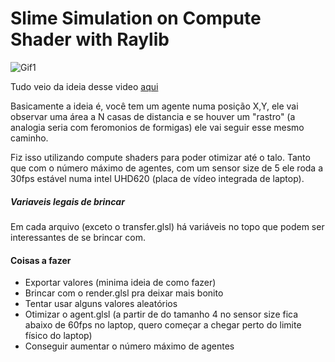 # Slime Simulation on Compute Shader with Raylib


![Gif1](https://github.com/Caotichazard/slime-sim/blob/main/media/ComputeShader%20SlimeSim-%2505d.gif)

Tudo veio da ideia desse video [aqui](https://www.youtube.com/watch?v=X-iSQQgOd1A) 

Basicamente a ideia é, você tem um agente numa posição X,Y, ele vai observar uma área a N casas de distancia e se houver um "rastro" (a analogia seria com feromonios de formigas) ele vai seguir esse mesmo caminho.

Fiz isso utilizando compute shaders para poder otimizar até o talo. Tanto que com o número máximo de agentes, com um sensor size de 5 ele roda a 30fps estável numa intel UHD620 (placa de vídeo integrada de laptop).

##### Variaveis legais de brincar

Em cada arquivo (exceto o transfer.glsl) há variáveis no topo que podem ser interessantes de se brincar com.

#### Coisas a fazer

- Exportar valores (minima ideia de como fazer)
- Brincar com o render.glsl pra deixar mais bonito
- Tentar usar alguns valores aleatórios
- Otimizar o agent.glsl (a partir de do tamanho 4 no sensor size fica abaixo de 60fps no laptop, quero começar a chegar perto do limite físico do laptop)
- Conseguir aumentar o número máximo de agentes
